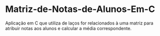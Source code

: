 # Matriz-de-Notas-de-Alunos-Em-C
Aplicação em C que utiliza de laços for relacionados à uma matriz para atribuir notas aos alunos e calcular a média correspondente.
